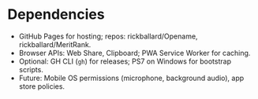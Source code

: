 # Dependencies
- GitHub Pages for hosting; repos: rickballard/Opename, rickballard/MeritRank.
- Browser APIs: Web Share, Clipboard; PWA Service Worker for caching.
- Optional: GH CLI (`gh`) for releases; PS7 on Windows for bootstrap scripts.
- Future: Mobile OS permissions (microphone, background audio), app store policies.

